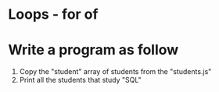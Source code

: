 # Loops - for of

# Write a program as follow

1. Copy the "student" array of students from the "students.js"
2. Print all the students that study "SQL"
